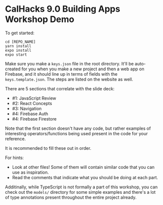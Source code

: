 # CalHacks 9.0 Building Apps Workshop Demo

To get started:

```shell
cd [REPO_NAME]
yarn install
expo install
expo start
```

Make sure you make a `keys.json` file in the root directory. It'll be auto-created for you when you make a new project and then a web app on Firebase, and it should line up in terms of fields with the `keys.template.json`. The steps are listed on the website as well.

There are 5 sections that correlate with the slide deck:

- #1: JavaScript Review
- #2: React Concepts
- #3: Navigation
- #4: Firebase Auth
- #4: Firebase Firestore

Note that the first section doesn't have any code, but rather examples of interesting operators/functions being used present in the code for your reference.

It is recommended to fill these out in order.

For hints:

- Look at other files! Some of them will contain similar code that you can use as inspiration.
- Read the comments that indicate what you should be doing at each part.

Additinally, while TypeScript is not formally a part of this workshop, you can check out the `models/` directory for some simple examples and there's a lot of type annotations present throughout the entire project already.
